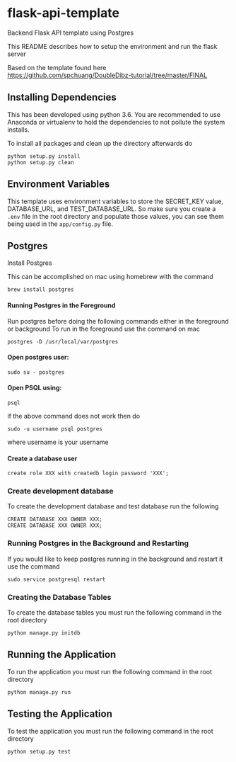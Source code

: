 # flask-api-template
Backend Flask API template using Postgres

This README describes how to setup the environment and run the flask server

Based on the template found here https://github.com/spchuang/DoubleDibz-tutorial/tree/master/FINAL

## Installing Dependencies
This has been developed using python 3.6. You are recommended to use Anaconda or virtualenv to hold the dependencies to not pollute the system installs.

To install all packages and clean up the directory afterwards do
```
python setup.py install
python setup.py clean
```

## Environment Variables
This template uses environment variables to store the SECRET_KEY value, DATABASE_URL, and TEST_DATABASE_URL. So make sure you create a `.env` file in the root directory and populate those values, you can see them being used in the `app/config.py` file.

## Postgres

Install Postgres

This can be accomplished on mac using homebrew with the command
```
brew install postgres
```
#### Running Postgres in the Foreground
Run postgres before doing the following commands either in the foreground or background
To run in the foreground use the command on mac
```
postgres -D /usr/local/var/postgres
```

#### Open postgres user:
```
sudo su - postgres
```

#### Open PSQL using:
```
psql
```
if the above command does not work then do 
```
sudo -u username psql postgres
```
where username is your username

#### Create a database user
```
create role XXX with createdb login password 'XXX';
```

### Create development database
To create the development database and test database run the following
```
CREATE DATABASE XXX OWNER XXX;
CREATE DATABASE XXX OWNER XXX;
```

### Running Postgres in the Background and Restarting
If you would like to keep postgres running in the background and restart it use the command
```
sudo service postgresql restart
```

### Creating the Database Tables
To create the database tables you must run the following command in the root directory
```
python manage.py initdb
```

## Running the Application
To run the application you must run the following command in the root directory
```
python manage.py run
```

## Testing the Application
To test the application you must run the following command in the root directory
```
python setup.py test
```
